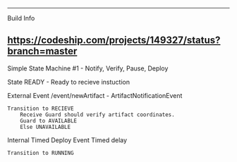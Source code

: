 ------

Build Info


https://codeship.com/projects/149327/status?branch=master
------


Simple State Machine #1 - Notify, Verify, Pause, Deploy

State
    READY - Ready to recieve instuction

External Event
    /event/newArtifact - ArtifactNotificationEvent

    Transition to RECIEVE
        Receive Guard should verify artifact coordinates.
        Guard to AVAILABLE
        Else UNAVAILABLE

Internal Timed Deploy Event
    Timed delay

    Transition to RUNNING
